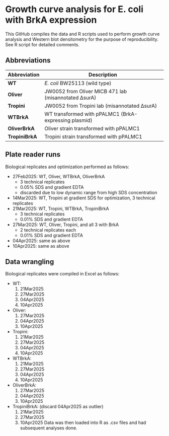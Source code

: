 # Growth curve analysis for E. coli with BrkA expression

This GitHub compiles the data and R scripts used to perform growth curve analysis and Western blot densitometry for the purpose of reproducibility. See R script for detailed comments.

## Abbreviations
| Abbreviation     | Description |
|------------------|-------------|
| **WT**           | *E. coli* BW25113 (wild type) |
| **Oliver**       | JW0052 from Oliver MICB 471 lab (misannotated ΔsurA) |
| **Tropini**      | JW0052 from Tropini lab (misannotated ΔsurA) |
| **WTBrkA**       | WT transformed with pPALMC1 (BrkA-expressing plasmid) |
| **OliverBrkA**   | Oliver strain transformed with pPALMC1 |
| **TropiniBrkA**  | Tropini strain transformed with pPALMC1 |

## Plate reader runs
Biological replicates and optimization performed as follows:
- 27Feb2025: WT, Oliver, WTBrkA, OliverBrkA
  - 3 technical replicates
  - 0.05% SDS and gradient EDTA
  - discarded due to low dynamic range from high SDS concentration
- 14Mar2025: WT, Tropini at gradient SDS for optimization, 3 technical replicates
- 21Mar2025: WT, Tropini, WTBrkA, TropiniBrkA
  - 3 technical replicates
  - 0.01% SDS and gradient EDTA
- 27Mar2025: WT, Oliver, Tropini, and all 3 with BrkA
  - 2 technical replicates each
  - 0.01% SDS and gradient EDTA
- 04Apr2025: same as above
- 10Apr2025: same as above

## Data wrangling
Biological replicates were compiled in Excel as follows:
- WT:
  1) 21Mar2025
  2) 27Mar2025
  3) 04Apr2025
  4) 10Apr2025
- Oliver:
  1) 27Mar2025
  2) 04Apr2025
  3) 10Apr2025
- Tropini:
  1) 21Mar2025
  2) 27Mar2025
  3) 04Apr2025
  4) 10Apr2025
- WTBrkA:
  1) 21Mar2025
  2) 27Mar2025
  3) 04Apr2025
  4) 10Apr2025
- OliverBrkA:
  1) 27Mar2025
  2) 04Apr2025
  3) 10Apr2025
- TropiniBrkA: (discard 04Apr2025 as outlier)
  1) 21Mar2025
  2) 27Mar2025
  3) 10Apr2025
Data was then loaded into R as .csv files and had subsequent analyses done.
